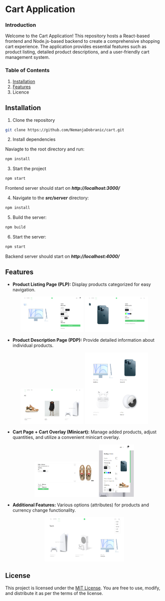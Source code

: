 # Cart Application

### Introduction

Welcome to the Cart Application! This repository hosts a React-based frontend and Node.js-based backend to create a comprehensive shopping cart experience. The application provides essential features such as product listing, detailed product descriptions, and a user-friendly cart management system.

### Table of Contents

1. [Installation](installation)
2. [Features](features)
3. Licence

## Installation

1. Clone the repository

```bash
git clone https://github.com/NemanjaDobranic/cart.git
```

2. Install dependencies

Naviagte to the root directory and run:

```bash
npm install
```

3. Start the project

```bash
npm start
```

Frontend server should start on **_http://localhost:3000/_**

4. Navigate to the **_src/server_** directory:

```bash
npm install
```

5. Build the server:

```bash
npm build
```

6. Start the server:

```bash
npm start
```

Backend server should start on **_http://localhost:4000/_**

## Features

- **Product Listing Page (PLP):** Display products categorized for easy navigation.

<p align="center">
    <img src="./src/assets/snapshots/pdp-1.png" width="40%" />
    <img src="./src/assets/snapshots/pdp-2.png" width="40%" />
</p>

- **Product Description Page (PDP):** Provide detailed information about individual products.

<p align="center">
    <img src="./src/assets/snapshots/plp-1.png" width="40%" />
    <img src="./src/assets/snapshots/plp-2.png" width="40%" />
</p>

- **Cart Page + Cart Overlay (Minicart):** Manage added products, adjust quantities, and utilize a convenient minicart overlay.

<p align="center">
    <img src="./src/assets/snapshots/cart.png" width="40%" />
    <img src="./src/assets/snapshots/minicart.png" width="22%" />
</p>

- **Additional Features:** Various options (attributes) for products and currency change functionality.

<p align="center">
    <img src="./src/assets/snapshots/conversion.png" width="50%" />
</p>

## License

This project is licensed under the [MIT License](https://opensource.org/license/mit/). You are free to use, modify, and distribute it as per the terms of the license.
